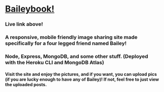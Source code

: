 # [Baileybook!](https://baileyspage.herokuapp.com/posts)

### Live link above!
### A responsive, mobile friendly image sharing site made specifically for a four legged friend named Bailey!

### Node, Express, MongoDB, and some other stuff. (Deployed with the Heroku CLI and MongoDB Atlas)

#### Visit the site and enjoy the pictures, and if you want, you can upload pics (if you are lucky enough to have any of Bailey)! If not, feel free to just view the uploaded posts.
